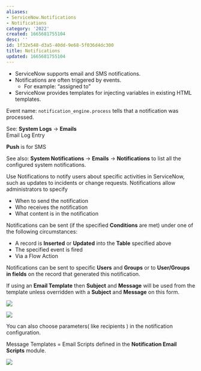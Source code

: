 ```yaml
---
aliases:
- ServiceNow.Notifications
- Notifications
category: '2022'
created: 1665681755104
desc: ''
id: 1f32e548-d3a5-40dd-9e68-5f036d4dc300
title: Notifications
updated: 1665681755104
---
```

   
   
- ServiceNow supports email and SMS notifications.   
- Notifications are often triggered by events.   
	- For example: “assigned to”    
- ServiceNow provides templates for injecting variables in existing HTML templates.   
   
Event name: `notification_engine.process` tells that a notification was processed.   
   
See: **System Logs** → **Emails**    
Email Log Entry   
   
**Push** is for SMS   
   
See also:  **System Notifications** → **Emails** → **Notifications** to list all the configured system notifications.   
   
Use Notifications to notify users about specific activities in ServiceNow, such as updates to incidents or change requests. Notifications allow administrators to specify     
   
   
-   When to send the notification   
-   Who receives the notification   
-   What content is in the notification   
   
Notifications can be sent (if the specified **Conditions** are met) under one of the following circumstances:   
   
   
-   A record is **Inserted** or **Updated** into the **Table** specified above   
-   The specified event is fired   
-   Via a Flow Action   
   
Notifications can be sent to specific **Users** and **Groups** or to **User/Groups in fields** on the record that generated this notification.   
   
If using an **Email Template** then **Subject** and **Message** will be used from the template unless overridden with a **Subject** and **Message** on this form.   
   
![](https://res.cloudinary.com/zubayr/image/upload/v1665681734/wiki/z5s4z0gxweekjnh48vcy.png)   
   
![](https://res.cloudinary.com/zubayr/image/upload/v1665681912/wiki/ebm0mkllgws3wlos3tty.png)   
   
You can also choose parameters( like recipients ) in the notification configuration.   
   
Message Templates = Email Scripts defined in the **Notification Email Scripts** module.   
   
![](https://res.cloudinary.com/zubayr/image/upload/v1665682330/wiki/arj4jzvrz6iyduy5mysc.png)